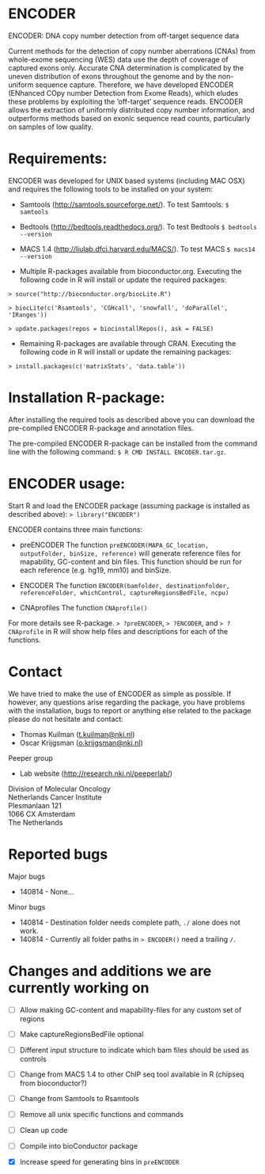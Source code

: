 ENCODER
=======

ENCODER: DNA copy number detection from off-target sequence data

Current methods for the detection of copy number aberrations (CNAs) from whole-exome sequencing (WES) data use the depth of coverage of captured exons only. Accurate CNA determination is complicated by the uneven distribution of exons throughout the genome and by the non-uniform sequence capture. Therefore, we have developed ENCODER (ENhanced COpy number Detection from Exome Reads), which eludes these problems by exploiting the ‘off-target’ sequence reads. ENCODER allows the extraction of uniformly distributed copy number information, and outperforms methods based on exonic sequence read counts, particularly on samples of low quality.

# Requirements:

ENCODER was developed for UNIX based systems (including MAC OSX) and requires the following tools to be installed on your system: 

- Samtools (http://samtools.sourceforge.net/). To test Samtools: `$ samtools`

- Bedtools (http://bedtools.readthedocs.org/). To test Bedtools `$ bedtools --version`

- MACS 1.4 (http://liulab.dfci.harvard.edu/MACS/). To test MACS `$ macs14 --version`

- Multiple R-packages available from bioconductor.org. 
 Executing the following code in R will install or update the required packages: 

`> source("http://bioconductor.org/biocLite.R")` 

`> biocLite(c('Rsamtools', 'CGHcall', 'snowfall', 'doParallel', 'IRanges'))` 

`> update.packages(repos = biocinstallRepos(), ask = FALSE)` 

- Remaining R-packages are available through CRAN.
 Executing the following code in R will install or update the remaining packages: 

`> install.packages(c('matrixStats', 'data.table'))`


# Installation R-package:

After installing the required tools as described above you can download the pre-compiled ENCODER R-package and annotation files. 

The pre-compiled ENCODER R-package can be installed from the command line with the following command: `$ R CMD INSTALL ENCODER.tar.gz`. 



# ENCODER usage:

Start R and load the ENCODER package (assuming package is installed as described above): `> library("ENCODER")`

ENCODER contains three main functions: 

- preENCODER
The function `preENCODER(MAPA_GC_location, outputFolder, binSize, reference)` will generate reference files for mapability, GC-content and bin files. 
This function should be run for each reference (e.g. hg19, mm10) and binSize. 

- ENCODER
The function `ENCODER(bamfolder, destinationfolder, referenceFolder, whichControl, captureRegionsBedFile, ncpu)` 

- CNAprofiles
The function `CNAprofile()` 

For more details see R-package. `> ?preENCODER`, `> ?ENCODER`, and `> ?CNAprofile`  in R will show help files and descriptions for each of the functions. 


# Contact

We have tried to make the use of ENCODER as simple as possible. 
If however, any questions arise regarding the package, you have problems with the installation, bugs to report or anything else related to the package please do not hesitate and contact:

- Thomas Kuilman (t.kuilman@nki.nl)
- Oscar Krijgsman (o.krijgsman@nki.nl)

Peeper group

- Lab website (http://research.nki.nl/peeperlab/)

Division of Molecular Oncology  
Netherlands Cancer Institute  
Plesmanlaan 121  
1066 CX Amsterdam  
The Netherlands  

# Reported bugs

Major bugs

- 140814 - None...

Minor bugs

- 140814 - Destination folder needs complete path, `./` alone does not work. 
- 140814 - Currently all folder paths in `> ENCODER()` need a trailing `/`. 

# Changes and additions we are currently working on

- [ ] Allow making GC-content and mapability-files for any custom set of regions
- [ ] Make captureRegionsBedFile optional
- [ ] Different input structure to indicate which bam files should be used as controls
- [ ] Change from MACS 1.4 to other ChIP seq tool available in R (chipseq from bioconductor?)
- [ ] Change from Samtools to Rsamtools
- [ ] Remove all unix specific functions and commands
- [ ] Clean up code
- [ ] Compile into bioConductor package
- [x] Increase speed for generating bins in `preENCODER`






